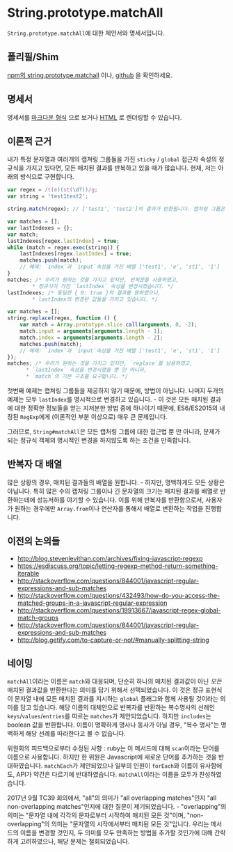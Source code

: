 # String.prototype.matchAll
`String.prototype.matchAll`에 대한 제안서와 명세서입니다.

## 폴리필/Shim
[npm의 string.prototype.matchall](https://www.npmjs.com/package/string.prototype.matchall) 이나, [github](https://github.com/ljharb/String.prototype.matchAll) 을 확인하세요.

## 명세서
명세서를 [마크다운 형식](https://github.com/tc39/proposal-string-matchall/blob/main/spec.md) 으로 보거나 [HTML](https://tc39.github.io/proposal-string-matchall/) 로 렌더링할 수 있습니다.

## 이론적 근거
내가 특정 문자열과 여러개의 캡쳐링 그룹들을 가진 `sticky` / `global` 접근자 속성의 정규식을 가지고 있다면, 모든 매치된 결과를 반복하고 있을 때가 많습니다. 현재, 저는 아래의 방식으로 구현합니다.

```js
var regex = /t(e)(st(\d?))/g;
var string = 'test1test2';

string.match(regex); // ['test1', 'test2']의 결과가 반환됩니다. 캡쳐링 그룹은 어떻게 접근해야할까요?

var matches = [];
var lastIndexes = {};
var match;
lastIndexes[regex.lastIndex] = true;
while (match = regex.exec(string)) {
	lastIndexes[regex.lastIndex] = true;
	matches.push(match);
	// 예제: `index`과 `input`속성을 가진 배열 ['test1', 'e', 'st1', '1'] 
}
matches; /* 우리가 원하는 것을 가지고 있지만, 반복문을 사용하였고,
		* 정규식이 가진 `lastIndex` 속성을 변경시켰습니다. */
lastIndexes; /* 동일한 { 0: true }의 결과를 원하였으나,
		* lastIndex의 변경된 값들을 가지고 있습니다. */

var matches = [];
string.replace(regex, function () {
	var match = Array.prototype.slice.call(arguments, 0, -2);
	match.input = arguments[arguments.length - 1];
	match.index = arguments[arguments.length - 2];
	matches.push(match);
	// 예제: `index`과 `input`속성을 가진 배열 ['test1', 'e', 'st1', '1']
});
matches; /* 우리가 원하는 것을 가지고 있지만, `replace`를 남용하였고,
	  * `lastIndex` 속성을 변경시켰을 뿐 만 아니라,
	  * `match`의 기본 구조를 요구합니다. */
```

첫번째 예제는 캡쳐링 그룹들을 제공하지 않기 때문에, 방법이 아닙니다. 나머지 두개의 예제는 모두 `lastIndex`를 명시적으로 변경하고 있습니다. - 이 것은 모든 매치된 결과에 대한 정확한 정보들을 얻는 지저분한 방법 중에 하나이기 때문에, ES6/ES2015의 내장된 `RegExp`에게 (이론적인 부분 이상으로) 매우 큰 문제입니다. 

그러므로, `String#matchAll`은 모든 캡처링 그룹에 대한 접근법 뿐 만 아니라, 문제가 되는 정규식 객체의 명시적인 변경을 하지않도록 하는 조건을 만족합니다.  

## 반복자 대 배열
많은 상황의 경우, 매치된 결과들의 배열을 원합니다. - 하지만, 명백하게도 모든 상황은 아닙니다. 특히 많은 수의 캡처링 그룹이나 긴 문자열의 크기는 매치된 결과를 배열로 반환하는데에 성능저하를 야기할 수 있습니다. 이를 위해 반복자를 반환함으로서, 사용자가 원하는 경우에만 `Array.from`이나 연산자를 통해서 배열로 변환하는 작업을 진행합니다.     

## 이전의 논의들
- http://blog.stevenlevithan.com/archives/fixing-javascript-regexp
- https://esdiscuss.org/topic/letting-regexp-method-return-something-iterable
- http://stackoverflow.com/questions/844001/javascript-regular-expressions-and-sub-matches
- http://stackoverflow.com/questions/432493/how-do-you-access-the-matched-groups-in-a-javascript-regular-expression
- http://stackoverflow.com/questions/19913667/javascript-regex-global-match-groups
- http://stackoverflow.com/questions/844001/javascript-regular-expressions-and-sub-matches
- http://blog.getify.com/to-capture-or-not/#manually-splitting-string

## 네이밍
`matchAll`이라는 이름은 `match`와 대응되며, 단순히 하나의 매치된 결과값이 아닌 *모든* 매치된 결과값을 반환한다는 의미를 담기 위해서 선택되었습니다. 이 것은 정규 표현식이 문자열 내에 모든 매치된 결과를 지시하는 `global` 플래그와 함께 사용될 것이라는 의미를 담고 있습니다. 해당 이름의 대체안으로 반복자를 반환하는 복수명사의 선례인 `keys`/`values`/`entries`를 따르는 `matches`가 제안되었습니다. 
 하지만 `includes`는 boolean 값을 반환합니다. 이름이 명확하게 명사나 동사가 아닐 경우, "복수 명사"는 명백하게 해당 선례를 따라한다고 볼 수 없습니다.

위원회의 피드백으로부터 수정된 사항 : ruby는 이 메서드에 대해 `scan`이라는 단어를 이름으로 사용합니다. 하지만 한 위원은 Javascript에 새로운 단어를 추가하는 것을 반대하였습니다. `matchEach`가 제안되었으나 일부의 인원이 `forEach`와 이름이 유사함에도, API가 약간은 다르기에 반대하였습니다. `matchAll`이라는 이름을 모두가 찬성하였습니다.   

2017년 9월 TC39 회의에서, "all"의 의미가 "all overlapping matches"인지 "all non-overlapping matches"인지에 대한 질문이 제기되었습니다. - "overlapping"의 의미는 "문자열 내에 각각의 문자로부터 시작하여 매치된 모든 것"이며, "non-overlapping"의 의미는 "문자열의 시작에서부터 매치된 모든 것"입니다. 우리는 메서드의 이름을 변경할 것인지, 두 의미를 모두 만족하는 방법을 추가할 것인가에 대해 간략하게 고려하였으나, 해당 문제는 철회되었습니다.